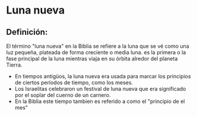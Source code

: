 # Luna nueva

## Definición: 

El término "luna nueva" en la Biblia se refiere a la luna que se vé como una luz pequeña, plateada de forma creciente o media luna. es la primera o la fase principal de la luna mientras viaja en su órbita alredor del planeta Tierra.

* En tiempos antigüos, la luna nueva era usada para marcar los principios de ciertos períodos de tiempo, como los meses.
* Los Israelitas celebraron un festival de luna nueva que era significado por el soplar del cuerno de un carnero.
* En la Biblia este tiempo tambien es referido a como el "principio de el mes"

